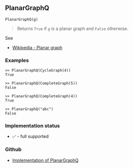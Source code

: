 ## PlanarGraphQ

```
PlanarGraphQ(g)
```

> Returns `True` if `g` is a planar graph and `False` otherwise.

See
* [Wikipedia - Planar graph](https://en.wikipedia.org/wiki/Planar_graph) 

### Examples

```
>> PlanarGraphQ(CycleGraph(4)) 
True

>> PlanarGraphQ(CompleteGraph(5)) 
False

>> PlanarGraphQ(CompleteGraph(4)) 
True

>> PlanarGraphQ("abc") 
False
```







### Implementation status

* &#x2705; - full supported

### Github

* [Implementation of PlanarGraphQ](https://github.com/axkr/symja_android_library/blob/master/symja_android_library/matheclipse-core/src/main/java/org/matheclipse/core/builtin/GraphFunctions.java#L1983) 
